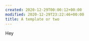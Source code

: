 ```yaml
---
created: 2020-12-29T00:00:12+00:00
modified: 2020-12-29T23:22:46+00:00
title: A template or two
---
```


Hey
